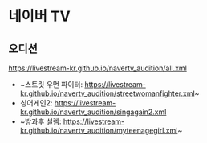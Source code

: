 #  네이버 TV

## 오디션
https://livestream-kr.github.io/navertv_audition/all.xml
- ~스트릿 우먼 파이터: https://livestream-kr.github.io/navertv_audition/streetwomanfighter.xml~
- 싱어게인2: https://livestream-kr.github.io/navertv_audition/singagain2.xml
- ~방과후 설렘: https://livestream-kr.github.io/navertv_audition/myteenagegirl.xml~
